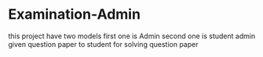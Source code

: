 # Examination-Admin
this project have two models first one is Admin second one is student  admin given question paper to student   for solving question paper
